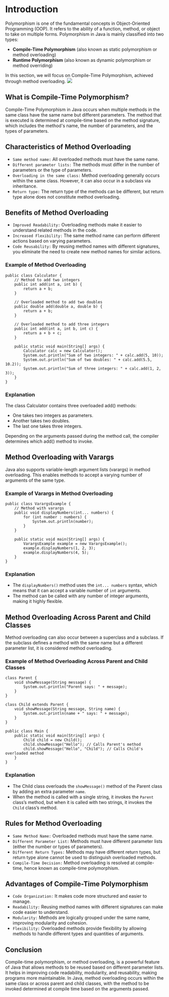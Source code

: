 # Introduction
Polymorphism is one of the fundamental concepts in Object-Oriented Programming (OOP). It refers to the ability of a function, method, or object to take on multiple forms. Polymorphism in Java is mainly classified into two types:
* **Compile-Time Polymorphism** (also known as static polymorphism or method overloading)
* **Runtime Polymorphism** (also known as dynamic polymorphism or method overriding)

In this section, we will focus on Compile-Time Polymorphism, achieved through method overloading.
[![](https://markdown-videos-api.jorgenkh.no/youtube/soR3cZfksr0)](https://youtu.be/soR3cZfksr0)

## What is Compile-Time Polymorphism?
Compile-Time Polymorphism in Java occurs when multiple methods in the same class have the same name but different parameters. The method that is executed is determined at compile-time based on the method signature, which includes the method's name, the number of parameters, and the types of parameters.

## Characteristics of Method Overloading
* `Same method name:` All overloaded methods must have the same name.
* `Different parameter lists:` The methods must differ in the number of parameters or the type of parameters.
* `Overloading in the same class:` Method overloading generally occurs within the same class. However, it can also occur in a subclass via inheritance.
* `Return type:` The return type of the methods can be different, but return type alone does not constitute method overloading.

## Benefits of Method Overloading
* `Improved Readability:` Overloading methods make it easier to understand related methods in the code.
* `Increased Flexibility:` The same method name can perform different actions based on varying parameters.
* `Code Reusability:` By reusing method names with different signatures, you eliminate the need to create new method names for similar actions.

### Example of Method Overloading
```
public class Calculator {
    // Method to add two integers
    public int add(int a, int b) {
        return a + b;
    }
    
    // Overloaded method to add two doubles
    public double add(double a, double b) {
        return a + b;
    }
    
    // Overloaded method to add three integers
    public int add(int a, int b, int c) {
        return a + b + c;
    }

    public static void main(String[] args) {
        Calculator calc = new Calculator();
        System.out.println("Sum of two integers: " + calc.add(5, 10));
        System.out.println("Sum of two doubles: " + calc.add(5.5, 10.2));
        System.out.println("Sum of three integers: " + calc.add(1, 2, 3));
    }
}
```
### Explanation
The class Calculator contains three overloaded add() methods:
* One takes two integers as parameters.
* Another takes two doubles.
* The last one takes three integers.

Depending on the arguments passed during the method call, the compiler determines which add() method to invoke.

## Method Overloading with Varargs
Java also supports variable-length argument lists (varargs) in method overloading. This enables methods to accept a varying number of arguments of the same type.

### Example of Varargs in Method Overloading
```
public class VarargsExample {
    // Method with varargs
    public void displayNumbers(int... numbers) {
        for (int number : numbers) {
            System.out.println(number);
        }
    }

    public static void main(String[] args) {
        VarargsExample example = new VarargsExample();
        example.displayNumbers(1, 2, 3);
        example.displayNumbers(4, 5);
    }
}
```
### Explanation
* The `displayNumbers()` method uses the `int... numbers` syntax, which means that it can accept a variable number of `int` arguments.
* The method can be called with any number of integer arguments, making it highly flexible.

## Method Overloading Across Parent and Child Classes
Method overloading can also occur between a superclass and a subclass. If the subclass defines a method with the same name but a different parameter list, it is considered method overloading.

### Example of Method Overloading Across Parent and Child Classes
```
class Parent {
    void showMessage(String message) {
        System.out.println("Parent says: " + message);
    }
}

class Child extends Parent {
    void showMessage(String message, String name) {
        System.out.println(name + " says: " + message);
    }
}

public class Main {
    public static void main(String[] args) {
        Child child = new Child();
        child.showMessage("Hello"); // Calls Parent's method
        child.showMessage("Hello", "Child"); // Calls Child's overloaded method
    }
}
```
### Explanation
* The Child class overloads the `showMessage()` method of the Parent class by adding an extra parameter `name`.
* When the method is called with a single string, it invokes the `Parent` class’s method, but when it is called with two strings, it invokes the `Child` class’s method.

## Rules for Method Overloading
* `Same Method Name:` Overloaded methods must have the same name.
* `Different Parameter List:` Methods must have different parameter lists (either the number or types of parameters).
* `Different Return Types:` Methods may have different return types, but return type alone cannot be used to distinguish overloaded methods.
* `Compile-Time Decision:` Method overloading is resolved at compile-time, hence known as compile-time polymorphism.

## Advantages of Compile-Time Polymorphism
* `Code Organization:` It makes code more structured and easier to manage.
* `Readability:` Reusing method names with different signatures can make code easier to understand.
* `Modularity:` Methods are logically grouped under the same name, improving modularity and cohesion.
* `Flexibility:` Overloaded methods provide flexibility by allowing methods to handle different types and quantities of arguments.

## Conclusion
Compile-time polymorphism, or method overloading, is a powerful feature of Java that allows methods to be reused based on different parameter lists. It helps in improving code readability, modularity, and reusability, making programs more maintainable. In Java, method overloading occurs within the same class or across parent and child classes, with the method to be invoked determined at compile time based on the arguments passed.